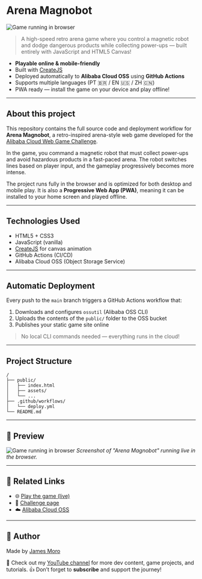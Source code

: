 # Arena Magnobot

![Game running in browser](https://arena-magnobot.jamesrmoro.me/assets/images/cover-2.jpg)

> A high-speed retro arena game where you control a magnetic robot and dodge dangerous products while collecting power-ups — built entirely with JavaScript and HTML5 Canvas!

- **Playable online & mobile-friendly**
- Built with [CreateJS](https://createjs.com/)
- Deployed automatically to **Alibaba Cloud OSS** using **GitHub Actions**
- Supports multiple languages (PT 🇧🇷 / EN 🇺🇸 / ZH 🇨🇳)
- PWA ready — install the game on your device and play offline!

---

## About this project

This repository contains the full source code and deployment workflow for **Arena Magnobot**, a retro-inspired arena-style web game developed for the [Alibaba Cloud Web Game Challenge](https://dev.to/challenges/alibaba).

In the game, you command a magnetic robot that must collect power-ups and avoid hazardous products in a fast-paced arena. The robot switches lines based on player input, and the gameplay progressively becomes more intense.

The project runs fully in the browser and is optimized for both desktop and mobile play. It is also a **Progressive Web App (PWA)**, meaning it can be installed to your home screen and played offline.

---

## Technologies Used

- HTML5 + CSS3
- JavaScript (vanilla)
- [CreateJS](https://createjs.com/) for canvas animation
- GitHub Actions (CI/CD)
- Alibaba Cloud OSS (Object Storage Service)

---

## Automatic Deployment

Every push to the `main` branch triggers a GitHub Actions workflow that:

1. Downloads and configures `ossutil` (Alibaba OSS CLI)
2. Uploads the contents of the `public/` folder to the OSS bucket
3. Publishes your static game site online

> No local CLI commands needed — everything runs in the cloud!

---

## Project Structure

```plaintext
/
├── public/
│   ├── index.html
│   ├── assets/
│   └── ...
├── .github/workflows/
│   └── deploy.yml
└── README.md
```

---

## 📸 Preview

![Game running in browser](https://arena-magnobot.jamesrmoro.me/assets/images/cover-2.jpg)
*Screenshot of "Arena Magnobot" running live in the browser.*

---

## 🔗 Related Links

- 🌐 [Play the game (live)](https://arena-magnobot.jamesrmoro.me)
- 📖 [Challenge page](https://dev.to/challenges/alibaba)
- ☁️ [Alibaba Cloud OSS](https://www.alibabacloud.com/product/oss)

---

## 🧠 Author

Made by [James Moro](https://www.youtube.com/@jamesmoro)

🎥 Check out my [YouTube channel](https://www.youtube.com/@jamesmoro) for more dev content, game projects, and tutorials.
👍 Don’t forget to **subscribe** and support the journey!

